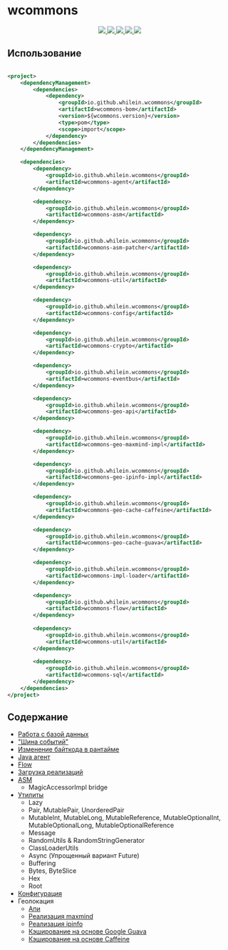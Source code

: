 # wcommons

<div align="center">
  <a href="https://github.com/whilein/wcommons/blob/master/LICENSE">
    <img src="https://img.shields.io/github/license/whilein/wcommons">
  </a>

  <a href="https://discord.gg/ANEHruraCc">
    <img src="https://img.shields.io/discord/819859288049844224?logo=discord">
  </a>

  <a href="https://github.com/whilein/wcommons/issues">
    <img src="https://img.shields.io/github/issues/whilein/wcommons">
  </a>

  <a href="https://github.com/whilein/wcommons/pulls">
    <img src="https://img.shields.io/github/issues-pr/whilein/wcommons">
  </a>

  <a href="https://central.sonatype.com/artifact/io.github.whilein.wcommons/wcommons-bom/1.0.3/versions">
    <img src="https://img.shields.io/maven-central/v/io.github.whilein.wcommons/wcommons-bom">
  </a>
</div>

## Использование

```xml

<project>
    <dependencyManagement>
        <dependencies>
            <dependency>
                <groupId>io.github.whilein.wcommons</groupId>
                <artifactId>wcommons-bom</artifactId>
                <version>${wcommons.version}</version>
                <type>pom</type>
                <scope>import</scope>
            </dependency>
        </dependencies>
    </dependencyManagement>

    <dependencies>
        <dependency>
            <groupId>io.github.whilein.wcommons</groupId>
            <artifactId>wcommons-agent</artifactId>
        </dependency>

        <dependency>
            <groupId>io.github.whilein.wcommons</groupId>
            <artifactId>wcommons-asm</artifactId>
        </dependency>

        <dependency>
            <groupId>io.github.whilein.wcommons</groupId>
            <artifactId>wcommons-asm-patcher</artifactId>
        </dependency>

        <dependency>
            <groupId>io.github.whilein.wcommons</groupId>
            <artifactId>wcommons-util</artifactId>
        </dependency>

        <dependency>
            <groupId>io.github.whilein.wcommons</groupId>
            <artifactId>wcommons-config</artifactId>
        </dependency>

        <dependency>
            <groupId>io.github.whilein.wcommons</groupId>
            <artifactId>wcommons-crypto</artifactId>
        </dependency>

        <dependency>
            <groupId>io.github.whilein.wcommons</groupId>
            <artifactId>wcommons-eventbus</artifactId>
        </dependency>

        <dependency>
            <groupId>io.github.whilein.wcommons</groupId>
            <artifactId>wcommons-geo-api</artifactId>
        </dependency>

        <dependency>
            <groupId>io.github.whilein.wcommons</groupId>
            <artifactId>wcommons-geo-maxmind-impl</artifactId>
        </dependency>

        <dependency>
            <groupId>io.github.whilein.wcommons</groupId>
            <artifactId>wcommons-geo-ipinfo-impl</artifactId>
        </dependency>

        <dependency>
            <groupId>io.github.whilein.wcommons</groupId>
            <artifactId>wcommons-geo-cache-caffeine</artifactId>
        </dependency>

        <dependency>
            <groupId>io.github.whilein.wcommons</groupId>
            <artifactId>wcommons-geo-cache-guava</artifactId>
        </dependency>

        <dependency>
            <groupId>io.github.whilein.wcommons</groupId>
            <artifactId>wcommons-impl-loader</artifactId>
        </dependency>

        <dependency>
            <groupId>io.github.whilein.wcommons</groupId>
            <artifactId>wcommons-flow</artifactId>
        </dependency>
      
        <dependency>
            <groupId>io.github.whilein.wcommons</groupId>
            <artifactId>wcommons-util</artifactId>
        </dependency>
      
        <dependency>
            <groupId>io.github.whilein.wcommons</groupId>
            <artifactId>wcommons-sql</artifactId>
        </dependency>
    </dependencies>
</project>
```

## Содержание

- [Работа с базой данных](sql)
- ["Шина событий"](eventbus)
- [Изменение байткода в рантайме](asm-patcher)
- [Java агент](agent)
- [Flow](flow)
- [Загрузка реализаций](impl-loader)
- [ASM](asm)
    - MagicAccessorImpl bridge
- [Утилиты](util)
    - Lazy
    - Pair, MutablePair, UnorderedPair
    - MutableInt, MutableLong, MutableReference, MutableOptionalInt, MutableOptionalLong, MutableOptionalReference
    - Message
    - RandomUtils & RandomStringGenerator
    - ClassLoaderUtils
    - Async (Упрощенный вариант Future)
    - Buffering
    - Bytes, ByteSlice
    - Hex
    - Root
- [Конфигурация](config)
- Геолокация
    - [Апи](geo-api)
    - [Реализация maxmind](geo-maxmind-impl)
    - [Реализация ipinfo](geo-ipinfo-impl)
    - [Кэширование на основе Google Guava](geo-cache-guava)
    - [Кэширование на основе Caffeine](geo-cache-caffeine)
